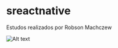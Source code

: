 # sreactnative

Estudos realizados por Robson Machczew

![Alt text](https://github.com/hubosong/sreactnative/blob/master/screenshot.jpg "Main")